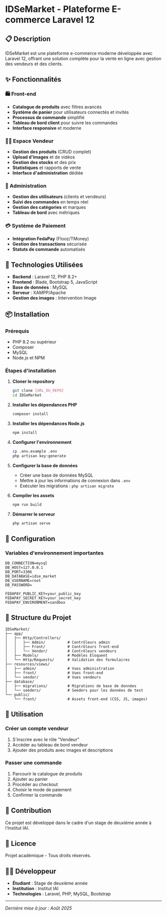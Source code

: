 # IDSeMarket - Plateforme E-commerce Laravel 12

## 📋 Description

IDSeMarket est une plateforme e-commerce moderne développée avec Laravel 12, offrant une solution complète pour la vente en ligne avec gestion des vendeurs et des clients.

## ✨ Fonctionnalités

### 🛍️ Front-end
- **Catalogue de produits** avec filtres avancés
- **Système de panier** pour utilisateurs connectés et invités
- **Processus de commande** simplifié
- **Tableau de bord client** pour suivre les commandes
- **Interface responsive** et moderne

### 👨‍💼 Espace Vendeur
- **Gestion des produits** (CRUD complet)
- **Upload d'images** et de vidéos
- **Gestion des stocks** et des prix
- **Statistiques** et rapports de vente
- **Interface d'administration** dédiée

### 🔧 Administration
- **Gestion des utilisateurs** (clients et vendeurs)
- **Suivi des commandes** en temps réel
- **Gestion des catégories** et marques
- **Tableau de bord** avec métriques

### 💳 Système de Paiement
- **Intégration FedaPay** (Flooz/TMoney)
- **Gestion des transactions** sécurisée
- **Statuts de commande** automatisés

## 🚀 Technologies Utilisées

- **Backend** : Laravel 12, PHP 8.2+
- **Frontend** : Blade, Bootstrap 5, JavaScript
- **Base de données** : MySQL
- **Serveur** : XAMPP/Apache
- **Gestion des images** : Intervention Image

## 📦 Installation

### Prérequis
- PHP 8.2 ou supérieur
- Composer
- MySQL
- Node.js et NPM

### Étapes d'installation

1. **Cloner le repository**
   ```bash
   git clone [URL_DU_REPO]
   cd IDSeMarket
   ```

2. **Installer les dépendances PHP**
   ```bash
   composer install
   ```

3. **Installer les dépendances Node.js**
   ```bash
   npm install
   ```

4. **Configurer l'environnement**
   ```bash
   cp .env.example .env
   php artisan key:generate
   ```

5. **Configurer la base de données**
   - Créer une base de données MySQL
   - Mettre à jour les informations de connexion dans `.env`
   - Exécuter les migrations : `php artisan migrate`

6. **Compiler les assets**
   ```bash
   npm run build
   ```

7. **Démarrer le serveur**
   ```bash
   php artisan serve
   ```

## 🔐 Configuration

### Variables d'environnement importantes
```env
DB_CONNECTION=mysql
DB_HOST=127.0.0.1
DB_PORT=3306
DB_DATABASE=idse_market
DB_USERNAME=root
DB_PASSWORD=

FEDAPAY_PUBLIC_KEY=your_public_key
FEDAPAY_SECRET_KEY=your_secret_key
FEDAPAY_ENVIRONMENT=sandbox
```

## 📁 Structure du Projet

```
IDSeMarket/
├── app/
│   ├── Http/Controllers/
│   │   ├── Admin/          # Contrôleurs admin
│   │   ├── Front/          # Contrôleurs front-end
│   │   └── Vendor/         # Contrôleurs vendeurs
│   ├── Models/             # Modèles Eloquent
│   └── Http/Requests/      # Validation des formulaires
├── resources/views/
│   ├── admin/              # Vues administration
│   ├── front/              # Vues front-end
│   └── vendor/             # Vues vendeurs
├── database/
│   ├── migrations/         # Migrations de base de données
│   └── seeders/            # Seeders pour les données de test
└── public/
    └── front/              # Assets front-end (CSS, JS, images)
```

## 🎯 Utilisation

### Créer un compte vendeur
1. S'inscrire avec le rôle "Vendeur"
2. Accéder au tableau de bord vendeur
3. Ajouter des produits avec images et descriptions

### Passer une commande
1. Parcourir le catalogue de produits
2. Ajouter au panier
3. Procéder au checkout
4. Choisir le mode de paiement
5. Confirmer la commande

## 🤝 Contribution

Ce projet est développé dans le cadre d'un stage de deuxième année à l'Institut IAI.

## 📄 Licence

Projet académique - Tous droits réservés.

## 👨‍💻 Développeur

- **Étudiant** : Stage de deuxième année
- **Institution** : Institut IAI
- **Technologies** : Laravel, PHP, MySQL, Bootstrap

---

*Dernière mise à jour : Août 2025*
